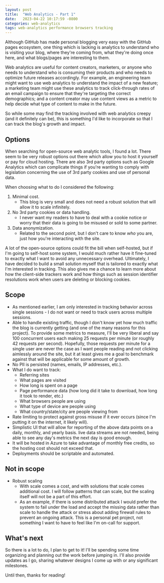 ```yaml
---
layout: post
title:  "Web Analytics - Part 1"
date:   2023-04-22 10:17:59 -0800
categories: web-analytics
tags: web-analytics performance browsers tracking
---
```


Although GitHub has made personal blogging very easy with the GitHub pages ecosystem, one thing which is lacking is analytics to understand who is visiting your blog, where they're coming from, what they're doing once here, and what blogs/pages are interesting to them.

Web analytics are useful for content creators, marketers, or anyone who needs to understand who is consuming their products and who needs to optimize future releases accordingly. For example, an engineering team might want to use web analytics to understand the impact of a new feature; a marketing team might use these analytics to track click-through rates of an email campaign to ensure that they're targeting the correct demographics; and a content creator may use content views as a metric to help decide what type of content to make in the future.

So while some may find the tracking involved with web analytics creepy (and it definitely can be), this is something I'd like to incorporate so that I can track the blog's growth and impact.

## Options

When searching for open-source web analytic tools, I found a lot. There seem to be very robust options out there which allow you to host it yourself or pay for cloud hosting. There are also 3rd party options such as Google Analytics which can complicate things if you're wanting to comply with legislation concerning the use of 3rd party cookies and use of personal data.

When choosing what to do I considered the following:
1. Minimal cost.
   * This blog is very small and does not need a robust solution that will allow it to scale infinitely.
2. No 3rd party cookies or data handling.
   * I never want my readers to have to deal with a cookie notice or worry that their data is going to be misused or sold to some partner.
3. Data anonymization.
   * Related to the second point, but I don't care to know *who* you are, just how you're interacting with the site.

A lot of the open-source options could fit the bill when self-hosted, but if I'm going to self-host some system, I would much rather have it fine-tuned to exactly what I want to avoid any unnecessary overhead. Ultimately, I have decided to build a small solution myself that is tailored to exactly what I'm interested in tracking. This also gives me a chance to learn more about how the client-side trackers work and how things such as session identifier resolutions work when users are deleting or blocking cookies.

## Scope

* As mentioned earlier, I am only interested in tracking behavior across single sessions - I do not want or need to track users across multiple sessions.
* Able to handle existing traffic, though I don't know yet how much traffic the blog is currently getting (and one of the many reasons for this project). To provide some metrics to measure, I'll be very liberal and say 100 concurrent users each making 25 requests per minute (or roughly 42 requests per second). Hopefully, those requests per minute for a single user are never the case as I want people reading and not clicking aimlessly around the site, but it at least gives me a goal to benchmark against that will be applicable for some amount of growth.
* No PII is persisted (names, emails, IP addresses, etc.).
* What I do want to track:
   * Referring sites
   * What pages are visited
   * How long is spent on a page
   * Page performance data (how long did it take to download, how long it took to render, etc.)
   * What browsers people are using
   * What type of device are people using
   * What country/state/city are people viewing from
* Rate limiting to protect against gross misuse if it ever occurs (since I'm putting it on the internet, it likely will).
* Simplistic UI that will allow for reporting of the above data points on a daily, monthly, and yearly basis. live data streams are not needed, being able to see any day's metrics the next day is good enough.
* It will be hosted in Azure to take advantage of monthly free credits, so the hosting cost should not exceed that.
* Deployments should be scriptable and automated.

## Not in scope

* Robust scaling
   * With scale comes a cost, and with solutions that scale comes additional cost. I will follow patterns that can scale, but the scaling itself will not be a part of this effort.
   * As an example, if there is some distributed attack I would prefer the system to fail under the load and accept the missing data rather than scale to handle the attack or stress about adding firewall rules to prevent an ongoing attack. This is a personal pet project, not something I want to have to feel like I'm on-call for support.

## What's next

So there is a lot to do, I plan to get to it! I'll be spending some time organizing and planning out the work before jumping in. I'll also provide updates as I go, sharing whatever designs I come up with or any significant milestones.

Until then, thanks for reading!